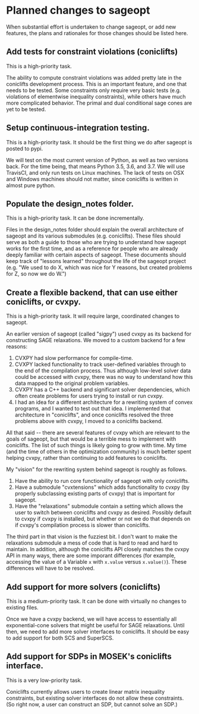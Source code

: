 # Planned changes to sageopt

When substantial effort is undertaken to change sageopt, or add new features, the plans and
rationales for those changes should be listed here.


## Add tests for constraint violations (coniclifts)

This is a high-priority task.

The ability to compute constraint violations was added pretty late in the coniclifts development process.
This is an important feature, and one that needs to be tested. Some constraints only require
very basic tests (e.g. violations of elementwise inequality constraints), while others have much
more complicated behavior. The primal and dual conditional sage cones are yet to be tested.


## Setup continuous-integration testing.

This is a high-priority task. It should be the first thing we do after sageopt is posted to pypi.

We will test on the most current version of Python, as well as two versions back. For the
time being, that means Python 3.5, 3.6, and 3.7. We will use TravisCI, and only run tests on
Linux machines. The lack of tests on OSX and Windows machines should not matter, since coniclifts
is written in almost pure python.


## Populate the design_notes folder.

This is a high-priority task. It can be done incrementally.

Files in the design_notes folder should explain the overall architecture of sageopt and its
various submodules (e.g. coniclifts). These files should serve as both a guide to those who
are trying to understand how sageopt works for the first time, and as a reference for people
who are already deeply familiar with certain aspects of sageopt. These documents should keep
track of "lessons learned" throughout the life of the sageopt project (e.g. "We used to do X,
which was nice for Y reasons, but created problems for Z, so now we do W.")


## Create a flexible backend, that can use either coniclifts, or cvxpy.

This is a high-priority task. It will require large, coordinated changes to sageopt.

An earlier version of sageopt (called "sigpy") used cvxpy as its backend for constructing SAGE
relaxations. We moved to a custom backend for a few reasons:
1. CVXPY had slow performance for compile-time.
2. CVXPY lacked functionality to track user-defined variables through to the end of the
   compilation process. Thus although low-level solver data could be accessed with cvxpy,
   there was no way to understand how this data mapped to the original problem variables.
3. CVXPY has a C++ backend and significant solver dependencies, which often create problems
   for users trying to install or run cvxpy.
4. I had an idea for a different architecture for a rewriting system of convex programs, and
   I wanted to test out that idea. I implemented that architecture in "coniclifts", and once
   coniclifts resolved the three problems above with cvxpy, I moved to a coniclifts backend.

All that said -- there are several features of cvxpy which are relevant to the goals of sageopt,
but that would be a terrible mess to implement with coniclifts. The list of such things is
likely going to grow with time. My time (and the time of others in the optimization community)
is much better spent helping cvxpy, rather than continuing to add features to coniclifts.

My "vision" for the rewriting system behind sageopt is roughly as follows.
1. Have the ability to run core functionality of sageopt with only coniclifts.
2. Have a submodule "cvxtensions" which adds functionality to cvxpy (by properly subclassing
   existing parts of cvxpy) that is important for sageopt.
3. Have the "relaxations" submodule contain a setting which allows the user to switch between
   coniclifts and cvxpy as desired. Possibly default to cvxpy if cvxpy is installed, but
   whether or not we do that depends on if cvxpy's compilation process is slower than coniclifts.

The third part in that vision is the fuzziest bit. I don't want to make the relaxations submodule
a mess of code that is hard to read and hard to maintain. In addition, although the coniclifts API
closely matches the cvxpy API in many ways, there are some imporant differences (for example,
accessing the value of a Variable ``x`` with ``x.value`` versus ``x.value()``). These differences
will have to be resolved.


## Add support for more solvers (coniclifts)

This is a medium-priority task. It can be done with virtually no changes to existing files. 

Once we have a cvxpy backend, we will have access to essentially all exponential-cone solvers
that might be useful for SAGE relaxations. Until then, we need to add more solver interfaces
to coniclifts. It should be easy to add support for both SCS and SuperSCS. 


## Add support for SDPs in MOSEK's coniclifts interface.

This is a very low-priority task.

Coniclifts currently allows users to create linear matrix inequality constraints, but
existing solver interfaces do not allow these constraints. (So right now, a user can construct
an SDP, but cannot solve an SDP.)


